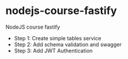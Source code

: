 # nodejs-course-fastify
NodeJS course fastify

- Step 1: Create simple tables service
- Step 2: Add schema validation and swagger
- Step 3: Add JWT Authentication